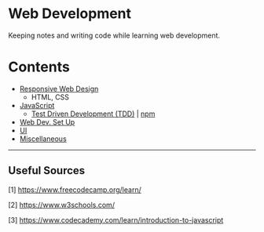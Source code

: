 # Web Development

Keeping notes and writing code while learning web development.

Contents
=======================

* [Responsive Web Design](https://github.com/dimi-fn/Various-Data-Science-Scripts/tree/main/Web%20Development/Responsive%20Web%20Design)
    * HTML, CSS
* [JavaScript](https://github.com/dimi-fn/Various-Data-Science-Scripts/tree/main/Web%20Development/JavaScript)
    * [Test Driven Development (TDD)](https://github.com/dimi-fn/Various-Data-Science-Scripts/tree/main/Web%20Development/TDD) | [npm](https://github.com/dimi-fn/Various-Data-Science-Scripts/tree/main/Web%20Development/npm)
* [Web Dev. Set Up](https://github.com/dimi-fn/Various-Data-Science-Scripts/tree/main/Web%20Development/Web%20Dev.%20Set%20Up)
* [UI](https://github.com/dimi-fn/Various-Data-Science-Scripts/tree/main/Web%20Development/UI)
* [Miscellaneous](https://github.com/dimi-fn/Various-Data-Science-Scripts/tree/main/Web%20Development/Miscellaneous)

----

## Useful Sources

[1] https://www.freecodecamp.org/learn/

[2] https://www.w3schools.com/

[3] https://www.codecademy.com/learn/introduction-to-javascript
